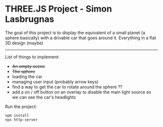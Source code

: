 # THREE.JS Project - Simon Lasbrugnas

The goal of this project is to display the equivalent of a small planet (a sphere basically) with a drivable car that goes around it.
Everything in a flat 3D design (maybe)

---

List of things to implement:

- <s>An empty scene</s>
- <s>The sphere</s>
- loading the car
- managing user input (probably arrow keys)
- find a way to get the car to rotate around the sphere ??
- add a on / off button on an overlay to disable the main light source so we can see the car's headlights

Run the project:

```
npm install
npx http-server
```
